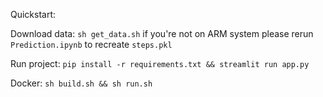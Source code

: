 
Quickstart:

Download data: 
`sh get_data.sh`
if you're not on ARM system please rerun `Prediction.ipynb` to recreate `steps.pkl`

Run project:
`pip install -r requirements.txt && streamlit run app.py`

Docker:
`sh build.sh && sh run.sh`




